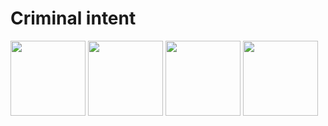 # Criminal intent
<p>
    <img src="https://i.imgur.com/vlM2aQt.png" width="120" height="120">
    <img src="https://i.imgur.com/vlM2aQt.png" width="120" height="120">
    <img src="https://i.imgur.com/vlM2aQt.png" width="120" height="120">
    <img src="https://i.imgur.com/vlM2aQt.png" width="120" height="120">
</p>
